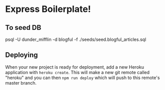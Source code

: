 # Express Boilerplate!

## To seed DB

psql -U dunder_mifflin -d blogful -f ./seeds/seed.blogful_articles.sql

## Deploying

When your new project is ready for deployment, add a new Heroku application with `heroku create`. This will make a new git remote called "heroku" and you can then `npm run deploy` which will push to this remote's master branch.